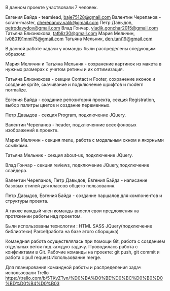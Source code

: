 В данном проекте участвовали 7 человек.

Евгения Байда - teamlead, baje75128@gmail.com 
Валентин Черепанов - scram-master, cherepanov.valik@gmail.com
Петр Давыдов, petrodavydov@gmail.com
Влад Гончар, vladik.gonchar2015@gmail.com
Татьяна Близнюкова, tatbliz30@gmail.com
Мария Меличин, lv080191mmi75@gmail.com 
Татьяна Мельник, den.tani19@gmail.com

В данной работе задачи у команды были распределены следующим образом:

Мария Меличин и Татьяна Мельник - сохранение картинок из макета в нужных размерах с учетом ретины и их оптимизация.

Татьяна Близнюкова - секции Contact и  Footer, сохранение иконок и создание sprite, скачивание и подключение шрифтов и modern normalize.

Евгения Байда - создание репозитория проекта, секция Registration, выбор палитры цветов и создание переменных.

Петр Давыдов - секция Program, подключение JQuery.

Валентин Черепанов - header, подключенние всех фоновых изображений в проекте.

Мария Меличин - секция menu, работа с модальным окном и якорными ссылками.

Татьяна Мельник - секция about-us, подключение JQuery.

Влад Гончар - секция reviews, подключение JQuery,подключение слайдера.

Валентин Черепанов, Петр Давыдов,  Евгения Байда -  написание базовых стилей для классов общего пользования.

Петр Давыдов,  Евгения Байда -  создание паршалов для компонентов и структуры проекта.

А также каждый член команды вносил свои предложения на протяжении работы над проектом.

Были использованы технологии :
HTML
SASS
JQuery(подключение библиотеки)
Parcel(работа на базе этого сборщика)

Командная работа осуществлялась при помощи Git, работа с созданием отдельных веток под каждую задачу. Проводилась работа с конфликтами в Git. Рабочие команды на проекте: git push, git commit и работа с pull request.Использование merge.

Для планирования командной работы и распределения задач использовали Trello https://trello.com/b/5TKvZTyn/%D0%BA%D0%BE%D0%BC%D0%B0%D0%BD%D0%B4%D0%B03 